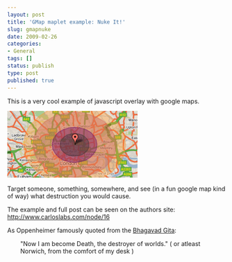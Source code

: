 ```yaml
---
layout: post
title: 'GMap maplet example: Nuke It!'
slug: gmapnuke
date: 2009-02-26
categories:
- General
tags: []
status: publish
type: post
published: true
---
```

<p>This is a very cool example of javascript overlay with google maps.</p>
<p><img class="size-medium wp-image-146 aligncenter" title="Ground Zero Gmaplet" src="/assets/uploads/2009/02/groundzeromaplet-300x154.png" alt="Ground Zero Gmaplet" /></p>
<p>Target someone, something, somewhere, and see (in a fun google map kind of way) what destruction you would cause.</p>
<p>The example and full post can be seen on the authors site: <a title="Carlos Labs" href="http://www.carloslabs.com/node/16" target="_blank">http://www.carloslabs.com/node/16</a></p>
<p>As Oppenheimer famously quoted from the <a title="Bhagavad Gita" href="http://en.wikipedia.org/wiki/Bhagavad_Gita" target="_blank">Bhagavad Gita</a>:</p>
<p style="padding-left: 30px;">"Now I am become Death, the destroyer of worlds." ( or atleast Norwich, from the comfort of my desk )</p>
